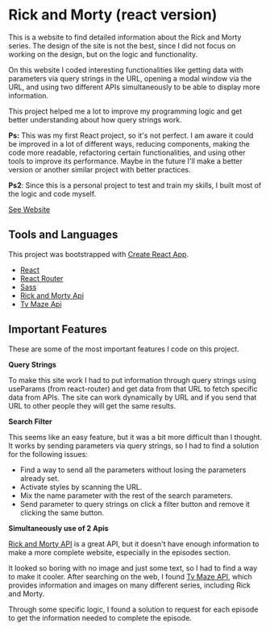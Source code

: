 # Rick and Morty (react version)

This is a website to find detailed information about the Rick and Morty series. The design of the site is not the best, since I did not focus on working on the design, but on the logic and functionality.

On this website I coded interesting functionalities like getting data with parameters via query strings in the URL, opening a modal window via the URL, and using two different APIs simultaneously to be able to display more information.

This project helped me a lot to improve my programming logic and get better understanding about how query strings work.

**Ps:** This was my first React project, so it's not perfect. I am aware it could be improved in a lot of different ways, reducing components, making the code more readable, refactoring certain functionalities, and using other tools to improve its performance. Maybe in the future I'll make a better version or another similar project with better practices.

**Ps2**: Since this is a personal project to test and train my skills, I built most of the logic and code myself.

[See Website](https://aguacandy.vercel.app/)

## Tools and Languages

This project was bootstrapped with [Create React App](https://github.com/facebook/create-react-app).

- [React](https://reactjs.org/)
- [React Router](https://reactrouter.com/)
- [Sass](https://sass-lang.com/)
- [Rick and Morty Api](https://rickandmortyapi.com/)
- [Tv Maze Api](https://www.tvmaze.com/api)

## Important Features

These are some of the most important features I code on this project.

**Query Strings**

To make this site work I had to put information through query strings using useParams (from react-router) and get data from that URL to fetch specific data from APIs. The site can work dynamically by URL and if you send that URL to other people they will get the same results.

**Search Filter**

This seems like an easy feature, but it was a bit more difficult than I thought. It works by sending parameters via query strings, so I had to find a solution for the following issues:

- Find a way to send all the parameters without losing the parameters already set.
- Activate styles by scanning the URL.
- Mix the name parameter with the rest of the search parameters.
- Send parameter to query strings on click a filter button and remove it clicking the same button.

**Simultaneously use of 2 Apis**

[Rick and Morty API](https://rickandmortyapi.com/) is a great API, but it doesn't have enough information to make a more complete website, especially in the episodes section.

It looked so boring with no image and just some text, so I had to find a way to make it cooler. After searching on the web, I found [Tv Maze API](https://www.tvmaze.com/api), which provides information and images on many different series, including Rick and Morty.

Through some specific logic, I found a solution to request for each episode to get the information needed to complete the episode.
